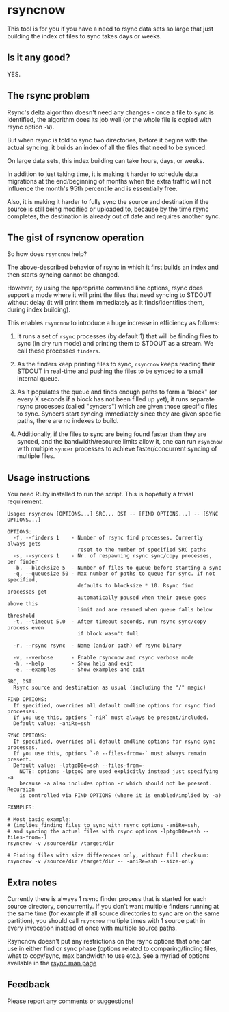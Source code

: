 # rsyncnow

This tool is for you if you have a need to rsync data sets so large
that just building the index of files to sync takes days or weeks.

## Is it any good?

YES.

## The rsync problem

Rsync's delta algorithm doesn't need any changes - once a file to sync
is identified, the algorithm does its job well (or the whole file is
copied with rsync option `-W`).

But when rsync is told to sync two directories, before it begins with
the actual syncing, it builds an index of all the files that need to be
synced.

On large data sets, this index building can take hours, days, or weeks.

In addition to just taking time, it is making it harder to schedule data
migrations at the end/beginning of months when the extra traffic will not
influence the month's 95th percentile and is essentially free.

Also, it is making it harder to fully sync the source and destination if
the source is still being modified or uploaded to, because by the time
rsync completes, the destination is already out of date and requires
another sync.

## The gist of rsyncnow operation

So how does `rsyncnow` help?

The above-described behavior of rsync in which it first builds an index
and then starts syncing cannot be changed.

However, by using the appropriate command line options, rsync does support
a mode where it will print the files that need syncing to STDOUT without
delay (it will print them immediately as it finds/identifies them, during
index building).

This enables `rsyncnow` to introduce a huge increase in efficiency as follows:

1. It runs a set of `rsync` processes (by default 1) that will be finding
files to sync (in dry run mode) and printing them to STDOUT as a stream.
We call these processes `finders`.

1. As the finders keep printing files to sync, `rsyncnow` keeps reading
their STDOUT in real-time and pushing the files to be synced to a small
internal queue.

1. As it populates the queue and finds enough paths to form a "block"
(or every X seconds if a block has not been filled up yet), it runs
separate rsync processes (called "syncers") which are given those
specific files to sync. Syncers start syncing immediately since they
are given specific paths, there are no indexes to build.

1. Additionally, if the files to sync are being found faster than they
are synced, and the bandwidth/resource limits allow it, one can run
`rsyncnow` with multiple `syncer` processes to achieve faster/concurrent
syncing of multiple files.

## Usage instructions

You need Ruby installed to run the script. This is hopefully a trivial requirement.


```
Usage: rsyncnow [OPTIONS...] SRC... DST -- [FIND OPTIONS...] -- [SYNC OPTIONS...]

OPTIONS:
  -f, --finders 1    - Number of rsync find processes. Currently always gets
                       reset to the number of specified SRC paths
  -s, --syncers 1    - Nr. of respawning rsync sync/copy processes, per finder
  -b, --blocksize 5  - Number of files to queue before starting a sync
  -q, --queuesize 50 - Max number of paths to queue for sync. If not specified,
                       defaults to blocksize * 10. Rsync find processes get
                       automatically paused when their queue goes above this
                       limit and are resumed when queue falls below threshold
  -t, --timeout 5.0  - After timeout seconds, run rsync sync/copy process even
                       if block wasn't full

  -r, --rsync rsync  - Name (and/or path) of rsync binary

  -v, --verbose      - Enable rsyncnow and rsync verbose mode
  -h, --help         - Show help and exit
  -e, --examples     - Show examples and exit

SRC, DST:
  Rsync source and destination as usual (including the "/" magic)

FIND OPTIONS:
  If specified, overrides all default cmdline options for rsync find processes.
  If you use this, options `-niR` must always be present/included.
  Default value: -aniRe=ssh

SYNC OPTIONS:
  If specified, overrides all default cmdline options for rsync sync processes.
  If you use this, options `-0 --files-from=-` must always remain present.
  Default value: -lptgoD0e=ssh --files-from=-
    NOTE: options -lptgoD are used explicitly instead just specifying -a
    because -a also includes option -r which should not be present. Recursion
    is controlled via FIND OPTIONS (where it is enabled/implied by -a)

EXAMPLES:

# Most basic example:
# (implies finding files to sync with rsync options -aniRe=ssh,
# and syncing the actual files with rsync options -lptgoD0e=ssh --files-from=-)
rsyncnow -v /source/dir /target/dir

# Finding files with size differences only, without full checksum:
rsyncnow -v /source/dir /target/dir -- -aniRe=ssh --size-only
```

## Extra notes

Currently there is always 1 rsync finder process that is started for each
source directory, concurrently. If you don't want multiple finders running
at the same time (for example if all source directories to sync are on the
same partition), you should call `rsyncnow` multiple times with 1 source path
in every invocation instead of once with multiple source paths.

Rsyncnow doesn't put any restrictions on the rsync options that one can use in
either find or sync phase (options related to comparing/finding files,
what to copy/sync, max bandwidth to use etc.).
See a myriad of options available in the [rsync man page](https://download.samba.org/pub/rsync/rsync.1)

## Feedback

Please report any comments or suggestions!
